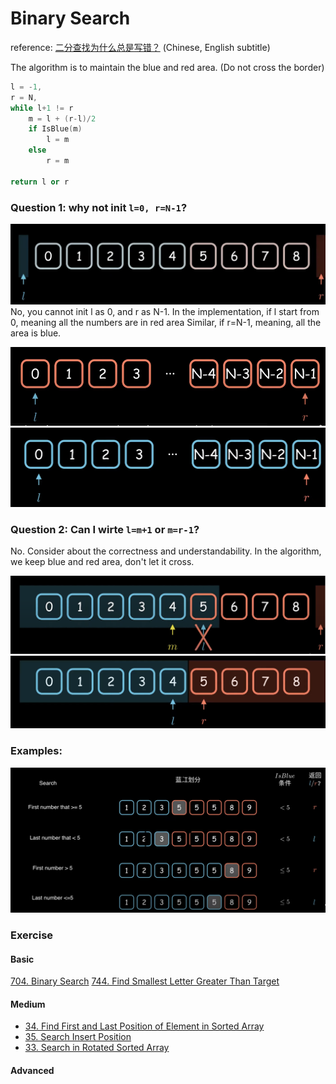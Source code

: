 # Binary Search

reference:
[二分查找为什么总是写错？](https://www.youtube.com/watch?v=JuDAqNyTG4g&t=759s)
(Chinese, English subtitle)


The algorithm is to maintain the blue and red area.
(Do not cross the border)

```cpp
l = -1,
r = N,
while l+1 != r 
    m = l + (r-l)/2
    if IsBlue(m)         
        l = m
    else                
        r = m

return l or r                
```

### Question 1: why not init `l=0, r=N-1`? 
![](../../../images/1.png)
No, you cannot init l as 0, and r as N-1. 
In the implementation, if l start from 0, meaning all the numbers are in red area
Similar, if r=N-1, meaning, all the area is blue. 

![](../../../images/3.png)
![](../../../images/4.png)

### Question 2: Can I wirte `l=m+1` or `m=r-1`?
No. Consider about the correctness and understandability. 
In the algorithm, we keep blue and red area, don't let it cross. 

![](../../../images/5.png)
![](../../../images/2.png)


### Examples:
![](../../../images/6.png)

### Exercise
#### Basic
[704. Binary Search](https://leetcode.com/problems/binary-search/)
[744. Find Smallest Letter Greater Than Target](https://leetcode.com/problems/find-smallest-letter-greater-than-target/)

#### Medium 
* [34. Find First and Last Position of Element in Sorted Array](https://leetcode.com/problems/find-first-and-last-position-of-element-in-sorted-array/)
* [35. Search Insert Position](https://leetcode.com/problems/search-insert-position/)
* [33. Search in Rotated Sorted Array](https://leetcode.com/problems/search-in-rotated-sorted-array/)

#### Advanced 
